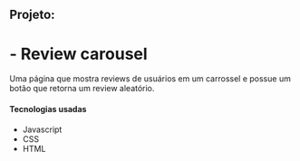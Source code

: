 ## Projeto:

# - Review carousel

Uma página que mostra reviews de usuários em um carrossel e possue um botão que retorna um review aleatório.

#### Tecnologias usadas
 - Javascript
 - CSS
 - HTML